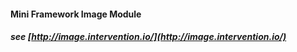 #### Mini Framework Image Module

##### see [http://image.intervention.io/](http://image.intervention.io/)